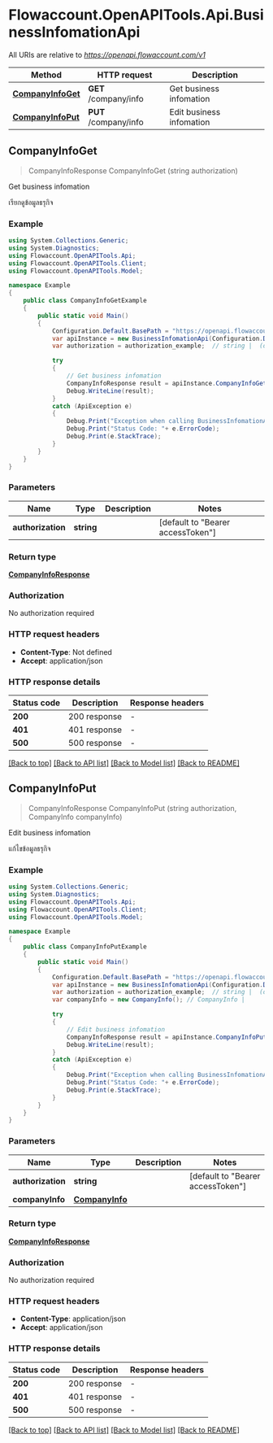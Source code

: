 # Flowaccount.OpenAPITools.Api.BusinessInfomationApi

All URIs are relative to *https://openapi.flowaccount.com/v1*

Method | HTTP request | Description
------------- | ------------- | -------------
[**CompanyInfoGet**](BusinessInfomationApi.md#companyinfoget) | **GET** /company/info | Get business infomation
[**CompanyInfoPut**](BusinessInfomationApi.md#companyinfoput) | **PUT** /company/info | Edit business infomation



## CompanyInfoGet

> CompanyInfoResponse CompanyInfoGet (string authorization)

Get business infomation

เรียกดูข้อมูลธรุกิจ

### Example

```csharp
using System.Collections.Generic;
using System.Diagnostics;
using Flowaccount.OpenAPITools.Api;
using Flowaccount.OpenAPITools.Client;
using Flowaccount.OpenAPITools.Model;

namespace Example
{
    public class CompanyInfoGetExample
    {
        public static void Main()
        {
            Configuration.Default.BasePath = "https://openapi.flowaccount.com/v1";
            var apiInstance = new BusinessInfomationApi(Configuration.Default);
            var authorization = authorization_example;  // string |  (default to "Bearer accessToken")

            try
            {
                // Get business infomation
                CompanyInfoResponse result = apiInstance.CompanyInfoGet(authorization);
                Debug.WriteLine(result);
            }
            catch (ApiException e)
            {
                Debug.Print("Exception when calling BusinessInfomationApi.CompanyInfoGet: " + e.Message );
                Debug.Print("Status Code: "+ e.ErrorCode);
                Debug.Print(e.StackTrace);
            }
        }
    }
}
```

### Parameters


Name | Type | Description  | Notes
------------- | ------------- | ------------- | -------------
 **authorization** | **string**|  | [default to &quot;Bearer accessToken&quot;]

### Return type

[**CompanyInfoResponse**](CompanyInfoResponse.md)

### Authorization

No authorization required

### HTTP request headers

- **Content-Type**: Not defined
- **Accept**: application/json

### HTTP response details
| Status code | Description | Response headers |
|-------------|-------------|------------------|
| **200** | 200 response |  -  |
| **401** | 401 response |  -  |
| **500** | 500 response |  -  |

[[Back to top]](#)
[[Back to API list]](../README.md#documentation-for-api-endpoints)
[[Back to Model list]](../README.md#documentation-for-models)
[[Back to README]](../README.md)


## CompanyInfoPut

> CompanyInfoResponse CompanyInfoPut (string authorization, CompanyInfo companyInfo)

Edit business infomation

แก้ไขข้อมูลธรุกิจ

### Example

```csharp
using System.Collections.Generic;
using System.Diagnostics;
using Flowaccount.OpenAPITools.Api;
using Flowaccount.OpenAPITools.Client;
using Flowaccount.OpenAPITools.Model;

namespace Example
{
    public class CompanyInfoPutExample
    {
        public static void Main()
        {
            Configuration.Default.BasePath = "https://openapi.flowaccount.com/v1";
            var apiInstance = new BusinessInfomationApi(Configuration.Default);
            var authorization = authorization_example;  // string |  (default to "Bearer accessToken")
            var companyInfo = new CompanyInfo(); // CompanyInfo | 

            try
            {
                // Edit business infomation
                CompanyInfoResponse result = apiInstance.CompanyInfoPut(authorization, companyInfo);
                Debug.WriteLine(result);
            }
            catch (ApiException e)
            {
                Debug.Print("Exception when calling BusinessInfomationApi.CompanyInfoPut: " + e.Message );
                Debug.Print("Status Code: "+ e.ErrorCode);
                Debug.Print(e.StackTrace);
            }
        }
    }
}
```

### Parameters


Name | Type | Description  | Notes
------------- | ------------- | ------------- | -------------
 **authorization** | **string**|  | [default to &quot;Bearer accessToken&quot;]
 **companyInfo** | [**CompanyInfo**](CompanyInfo.md)|  | 

### Return type

[**CompanyInfoResponse**](CompanyInfoResponse.md)

### Authorization

No authorization required

### HTTP request headers

- **Content-Type**: application/json
- **Accept**: application/json

### HTTP response details
| Status code | Description | Response headers |
|-------------|-------------|------------------|
| **200** | 200 response |  -  |
| **401** | 401 response |  -  |
| **500** | 500 response |  -  |

[[Back to top]](#)
[[Back to API list]](../README.md#documentation-for-api-endpoints)
[[Back to Model list]](../README.md#documentation-for-models)
[[Back to README]](../README.md)

